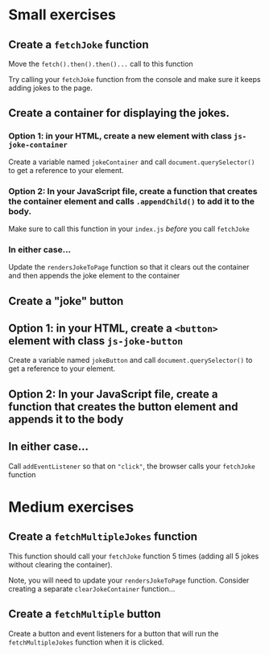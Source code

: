 # Small exercises

## Create a `fetchJoke` function

Move the `fetch().then().then()...` call to this function

Try calling your `fetchJoke` function from the console and make sure it keeps adding jokes to the page.

## Create a container for displaying the jokes.

### Option 1: in your HTML, create a new element with class `js-joke-container`

Create a variable named `jokeContainer` and call `document.querySelector()` to get a reference to your element.

### Option 2: In your JavaScript file, create a function that creates the container element and calls `.appendChild()` to add it to the body.

Make sure to call this function in your `index.js` *before* you call `fetchJoke`

### In either case...

Update the `rendersJokeToPage` function so that it clears out the container and then appends the joke element to the container

## Create a "joke" button

## Option 1: in your HTML, create a `<button>` element with class `js-joke-button`

Create a variable named `jokeButton` and call `document.querySelector()` to get a reference to your element.

## Option 2: In your JavaScript file, create a function that creates the button element and appends it to the body

## In either case...

Call `addEventListener` so that on `"click"`, the browser calls your `fetchJoke` function

# Medium exercises

## Create a `fetchMultipleJokes` function

This function should call your `fetchJoke` function 5 times (adding all 5 jokes without clearing the container).

Note, you will need to update your `rendersJokeToPage` function. Consider creating a separate `clearJokeContainer` function...

## Create a `fetchMultiple` button

Create a button and event listeners for a button that will run the `fetchMultipleJokes` function when it is clicked.